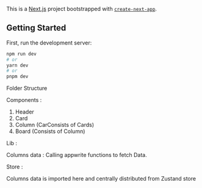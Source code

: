 This is a [Next.js](https://nextjs.org/) project bootstrapped with [`create-next-app`](https://github.com/vercel/next.js/tree/canary/packages/create-next-app).

## Getting Started

First, run the development server:

```bash
npm run dev
# or
yarn dev
# or
pnpm dev
```

Folder Structure 

Components : 

1. Header
3. Card
3. Column (CarConsists of Cards)
4. Board (Consists of Column)

Lib :

Columns data : Calling appwrite functions to fetch Data.

Store :

Columns data is imported here and centrally distributed from Zustand store 

